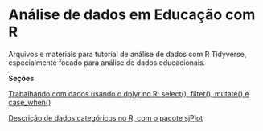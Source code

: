 # Análise de dados em Educação com R

Arquivos e materiais para tutorial de análise de dados com R Tidyverse, especialmente focado para análise de dados educacionais.

**Seções**

[Trabalhando com dados usando o dplyr no R: select(), filter(), mutate() e case_when()](https://github.com/gustavobrp/projeto_r_educacao/blob/main/tutoriais/Trabalhando%20com%20dados%20usando%20o%20dplyr%20no%20R%20select()%20cebece9bbef5439882f11224da857d75.md)

[Descrição de dados categóricos no R, com o pacote sjPlot](https://github.com/gustavobrp/projeto_r_educacao/blob/main/tutoriais/Descric%CC%A7a%CC%83o%20de%20dados%20catego%CC%81ricos%20no%20R%2C%20com%20o%20paco%20ae2f1b2af9a74753a556f7f9e09d2f85.md)